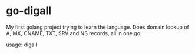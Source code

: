 # go-digall

My first golang project trying to learn the language. Does domain lookup of A, MX, CNAME, TXT, SRV and NS records, all in one go.

usage: digall <domain name>

